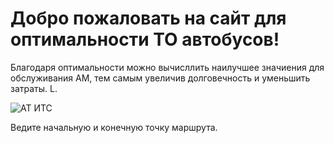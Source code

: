 <!DOCTYPE html>
<html lang="ru">
<head>
    <meta charset="UTF-8">
    <meta name="viewport" content="width=device-width, initial-scale=1.0">
    <title>Мой первый сайт</title>
</head>
<body>
    <h1>Добро пожаловать на сайт для оптимальности ТО автобусов!</h1>
    <p>Благодаря оптимальности можно вычисллить наилучшее значиения для обслуживания АМ, тем самым увеличив долговечность и уменьшить затраты. L.</p>
    <img src="C:\Users\Alex\Desktop" alt="АТ ИТС ">
    <p>Ведите начальную и конечную  точку маршрута.</p>
</body>
</html>

